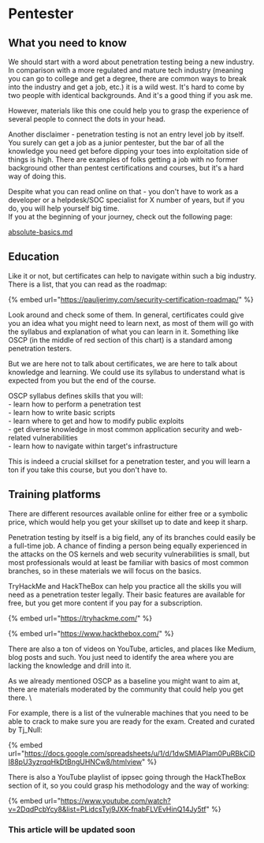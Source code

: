 # Pentester

## What you need to know&#x20;

We should start with a word about penetration testing being a new industry. In comparison with a more regulated and mature tech industry (meaning you can go to college and get a degree, there are common ways to break into the industry and get a job, etc.) it is a wild west. It's hard to come by two people with identical backgrounds. And it's a good thing if you ask me.

However, materials like this one could help you to grasp the experience of several people to connect the dots in your head.&#x20;

Another disclaimer - penetration testing is not an entry level job by itself. You surely can get a job as a junior pentester, but the bar of all the knowledge you need get before dipping your toes into exploitation side of things is high. There are examples of folks getting a job with no former background other than pentest certifications and courses, but it's a hard way of doing this.&#x20;

Despite what you can read online on that - you don't have to work as a developer or a helpdesk/SOC specialist for X number of years, but if you do, you will help yourself big time. \
If you at the beginning of your journey, check out the following page:

[absolute-basics.md](absolute-basics.md "mention")

## Education

Like it or not, but certificates can help to navigate within such a big industry. There is a list, that you can read as the roadmap:

{% embed url="https://pauljerimy.com/security-certification-roadmap/" %}

Look around and check some of them. In general, certificates could give you an idea what you might need to learn next, as most of them will go with the syllabus and explanation of what you can learn in it. Something like OSCP (in the middle of red section of this chart) is a standard among penetration testers.&#x20;

But we are here not to talk about certificates, we are here to talk about knowledge and learning. We could use its syllabus to understand what is expected from you but the end of the course.

OSCP syllabus defines skills that you will:\
\- learn how to perform a penetration test \
\- learn how to write basic scripts\
\- learn where to get and how to modify public exploits\
\- get diverse knowledge in most common application security and web-related vulnerabilities\
\- learn how to navigate within target's infrastructure

This is indeed a crucial skillset for a penetration tester, and you will learn a ton if you take this course, but you don't have to.&#x20;

## Training platforms

There are different resources available online for either free or a symbolic price, which would help you get your skillset up to date and keep it sharp.&#x20;

Penetration testing by itself is a big field, any of its branches could easily be a full-time job. A chance of finding a person being equally experienced in the attacks on the OS kernels and web security vulnerabilities is small, but most professionals would at least be familiar with basics of most common branches, so in these materials we will focus on the basics.&#x20;

TryHackMe and HackTheBox can help you practice all the skills you will need as a penetration tester legally. Their basic features are available for free, but you get more content if you pay for a subscription.&#x20;

{% embed url="https://tryhackme.com/" %}

{% embed url="https://www.hackthebox.com/" %}

There are also a ton of videos on YouTube, articles, and places like Medium, blog posts and such. You just need to identify the area where you are lacking the knowledge and drill into it.&#x20;

As we already mentioned OSCP as a baseline you might want to aim at, there are materials moderated by the community that could help you get there. \


For example, there is a list of the vulnerable machines that you need to be able to crack to make sure you are ready for the exam. Created and curated by Tj\_Null:

{% embed url="https://docs.google.com/spreadsheets/u/1/d/1dwSMIAPIam0PuRBkCiDI88pU3yzrqqHkDtBngUHNCw8/htmlview" %}

There is also a YouTube playlist of ippsec going through the HackTheBox section of it, so you could grasp his methodology and the way of working:

{% embed url="https://www.youtube.com/watch?v=2DqdPcbYcy8&list=PLidcsTyj9JXK-fnabFLVEvHinQ14Jy5tf" %}

### This article will be updated soon
